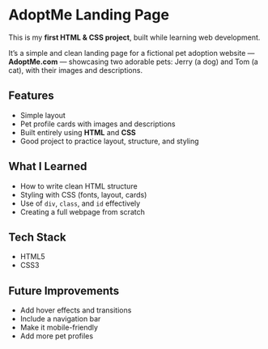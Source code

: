 #  AdoptMe Landing Page

This is my **first HTML & CSS project**, built while learning web development.

It’s a simple and clean landing page for a fictional pet adoption website — **AdoptMe.com** — showcasing two adorable pets: Jerry (a dog) and Tom (a cat), with their images and descriptions.



##  Features

- Simple layout  
- Pet profile cards with images and descriptions  
- Built entirely using **HTML** and **CSS**  
- Good project to practice layout, structure, and styling



## What I Learned

- How to write clean HTML structure  
- Styling with CSS (fonts, layout, cards)  
- Use of `div`, `class`, and `id` effectively  
- Creating a full webpage from scratch



##  Tech Stack

- HTML5  
- CSS3


##  Future Improvements

- Add hover effects and transitions  
- Include a navigation bar  
- Make it mobile-friendly  
- Add more pet profiles

